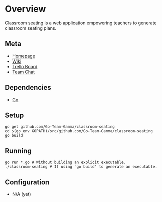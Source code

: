 # Overview

Classroom seating is a web application empowering teachers to generate classroom seating plans.

## Meta
- [Homepage](https://github.com/Go-Team-Gamma/classroom-seating)
- [Wiki](https://github.com/Go-Team-Gamma/classroom-seating/wiki)
- [Trello Board](https://trello.com/b/pqQOUld5/classroom-seating)
- [Team Chat](https://nextcloud.groovestomp.com/call/u9dksneb)

## Dependencies
- [Go](https://golang.org/)

## Setup
```
go get github.com/Go-Team-Gamma/classroom-seating
cd $(go env GOPATH)/src/github.com/Go-Team-Gamma/classroom-seating
go build
```

## Running
```
go run *.go # Without building an explicit executable.
./classroom-seating # If using `go build' to generate an executable.
```

## Configuration
- N/A (yet)
